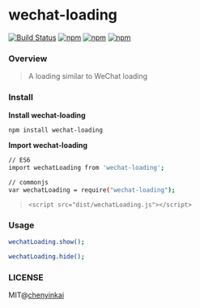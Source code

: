 # wechat-loading

[![Build Status](https://travis-ci.org/chenyinkai/wechat-loading.svg?branch=master)](https://travis-ci.org/chenyinkai/wechat-loading)
[![npm](https://img.shields.io/npm/v/wechat-loading.svg)](https://www.npmjs.com/package/wechat-loading)
[![npm](https://img.shields.io/npm/dt/wechat-loading.svg)](https://www.npmjs.com/package/wechat-loading)
[![npm](https://img.shields.io/npm/l/wechat-loading.svg)](https://www.npmjs.com/package/wechat-loading)

### Overview

>A loading similar to WeChat loading

### Install

**Install wechat-loading**

```bash
npm install wechat-loading
```

**Import wechat-loading**

```bash
// ES6
import wechatLoading from 'wechat-loading';

// commonjs
var wechatLoading = require("wechat-loading");
```

>`<script src="dist/wechatLoading.js"></script>`

### Usage

```bash
wechatLoading.show();

wechatLoading.hide();
```

### LICENSE

MIT@[chenyinkai](https://github.com/chenyinkai)